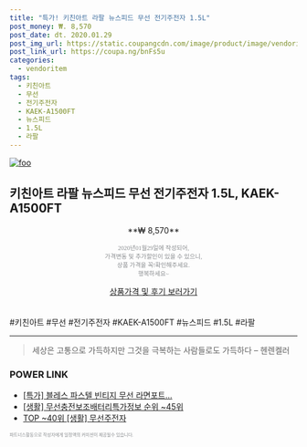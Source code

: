 ```yaml
--- 
title: "특가! 키친아트 라팔 뉴스피드 무선 전기주전자 1.5L" 
post_money: ₩. 8,570 
post_date: dt. 2020.01.29 
post_img_url: https://static.coupangcdn.com/image/product/image/vendoritem/2018/12/06/3452026172/2752ab24-6713-4893-a3aa-91c8a674d90c.jpg 
post_link_url: https://coupa.ng/bnFs5u 
categories: 
  - vendoritem 
tags: 
  - 키친아트 
  - 무선 
  - 전기주전자 
  - KAEK-A1500FT 
  - 뉴스피드 
  - 1.5L 
  - 라팔 
--- 
```

[![foo](https://static.coupangcdn.com/image/product/image/vendoritem/2018/12/06/3452026172/2752ab24-6713-4893-a3aa-91c8a674d90c.jpg)](https://coupa.ng/bnFs5u) 

## 키친아트 라팔 뉴스피드 무선 전기주전자 1.5L, KAEK-A1500FT 
<p style="text-align: center;">**₩ 8,570**</p> 
<p style="text-align: center;"><span style="color: #898c8f; font-family: Georgia,Times,serif; font-size: 0.75em;">2020년01월29일에 작성되어, <br>가격변동 및 추가할인이 있을 수 있으니,<br> 상품 가격을 꼭!확인해주세요.<br>행복하세요~</span> 
</p>	 
<div markdown="0" style="text-align: center;"><a href="https://coupa.ng/bnFs5u" class="btn btn--success">상품가격 및 후기 보러가기</a></div> 
<br><br> 
  #키친아트 #무선 #전기주전자 #KAEK-A1500FT #뉴스피드 #1.5L #라팔 
<hr> 

> 세상은 고통으로 가득하지만 그것을 극복하는 사람들로도 가득하다 – 헨렌켈러 


### POWER LINK

* <a href="https://blog.naver.com/sakai111/221789215524" target="_blank">[특가] 블레스 파스텔 빈티지 무선 라면포트...</a>
* <a href="https://blog.naver.com/fasyy4321/221770842521" target="_blank"> [생활] 무선충전보조배터리특가정보 순위 ~45위</a>
* <a href="https://blog.naver.com/an0733/221788402052" target="_blank"> TOP ~40위 [생활] 무선주전자</a>

<span style="color: #898c8f; font-family: Georgia,Times,serif; font-size: 0.55em;">파트너스활동으로 작성자에게 일정액의 커미션이 제공될수 있습니다.</span> 
